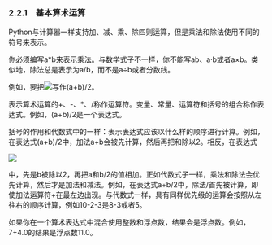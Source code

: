    

### 2.2.1　基本算术运算

Python与计算器一样支持加、减、乘、除四则运算，但是乘法和除法使用不同的符号来表示。

你必须编写a*b来表示乘法。与数学式子不一样，你不能写ab、a·b或者a×b。类似地，除法总是表示为a/b，而不是a÷b或者分数线。

例如，要把![](0-Assets/Epubook/程序员编程语言经典合集（计算机科学丛书5册套装），javapython编程语言含经典教材龙书《编译原理》%20(Bruce%20Eckel%20%20Alfred%20V.%20Aho%20%20Monica%20S.%20Lam%20etc.)%20(Z-Library)/images/image05287.jpeg)写作(a+b)/2。

表示算术运算的+、-、*、/称作运算符。变量、常量、运算符和括号的组合称作表达式。例如，(a+b)/2是一个表达式。

括号的作用和代数式中的一样：表示表达式应该以什么样的顺序进行计算。例如，在表达式(a+b)/2中，加法a+b会被先计算，然后再把和除以2。相反，在表达式

![](../Images/image05288.gif)

中，先是b被除以2，再把a和b/2的值相加。正如代数式子一样，乘法和除法会优先计算，然后才是加法和减法。例如，在表达式a+b/2中，除法/首先被计算，即使加法运算符+在最左边出现。与代数式一样，具有同样优先级的运算会按照从左往右的顺序计算，例如10-2-3是8-3或者5。

如果你在一个算术表达式中混合使用整数和浮点数，结果会是浮点数。例如，7+4.0的结果是浮点数11.0。